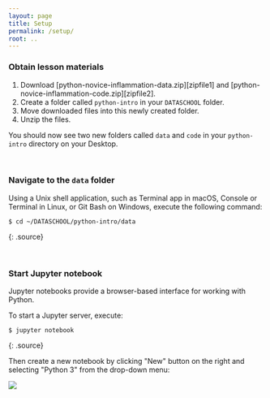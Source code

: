 ```yaml
---
layout: page
title: Setup
permalink: /setup/
root: ..
---
```


### Obtain lesson materials

1. Download [python-novice-inflammation-data.zip][zipfile1]
        and [python-novice-inflammation-code.zip][zipfile2].
2. Create a folder called `python-intro` in your `DATASCHOOL` folder.
3. Move downloaded files into this newly created folder.
4. Unzip the files.

You should now see two new folders called `data` and `code` in your `python-intro` directory on your
Desktop.

&nbsp; <!-- vertical spacer -->

### Navigate to the `data` folder

Using a Unix shell application, such as Terminal app in macOS, Console or Terminal in
Linux, or Git Bash on Windows, execute the following command:

~~~
$ cd ~/DATASCHOOL/python-intro/data
~~~
{: .source}


&nbsp; <!-- vertical spacer -->

### Start Jupyter notebook

Jupyter notebooks provide a browser-based interface for working with Python.  

To start a Jupyter server, execute:
~~~
$ jupyter notebook
~~~
{: .source}

Then create a new notebook by clicking "New" button on the right and selecting "Python 3" from the
drop-down menu:

![](../fig/new-notebook.png)

&nbsp; <!-- vertical spacer -->

